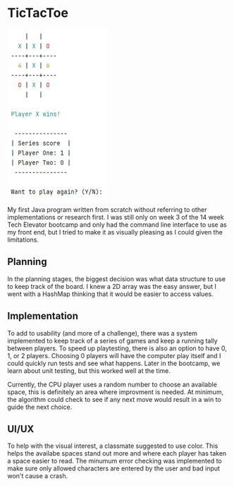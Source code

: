 # TicTacToe

![tic-tac-toe](tic-tac-toe01.jpg)

My first Java program written from scratch without referring to other implementations or research first.  I was still only on week 3 of the 14 week Tech Elevator bootcamp and only had the command line interface to use as my front end, but I tried to make it as visually pleasing as I could given the limitations.

## Planning
In the planning stages, the biggest decision was what data structure to use to keep track of the board.  I knew a 2D array was the easy answer, but I went with a HashMap thinking that it would be easier to access values. 

## Implementation
To add to usability (and more of a challenge), there was a system implemented to keep track of a series of games and keep a running tally between players.  To speed up playtesting, there is also an option to have 0, 1, or 2 players.  Choosing 0 players will have the computer play itself and I could quickly run tests and see what happens.  Later in the bootcamp, we learn about unit testing, but this worked well at the time.  

Currently, the CPU player uses a random number to choose an available space, this is definitely an area where improvment is needed.  At minimum, the algorithm could check to see if any next move would result in a win to guide the next choice.

## UI/UX
To help with the visual interest, a classmate suggested to use color.  This helps the availabe spaces stand out more and where each player has taken a space easier to read. The minumum error checking was implemented to make sure only allowed characters are entered by the user and bad input won't cause a crash.


